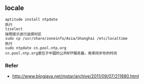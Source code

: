 ## locale

```
aptitude install ntpdate
执行
tzselect
按照提示进行选择时区
sudo cp /usr/share/zoneinfo/Asia/Shanghai /etc/localtime
执行
sudo ntpdate cn.pool.ntp.org
cn.pool.ntp.org是位于中国的公共NTP服务器，用来同步你的时间
```

### Refer
* <http://www.blogjava.net/mstar/archive/2011/09/07/211880.html>
